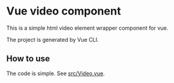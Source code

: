 # Vue video component

This is a simple html video element wrapper component for vue.

The project is generated by Vue CLI.

## How to use

The code is simple. See [src/Video.vue](src/Video.vue).

